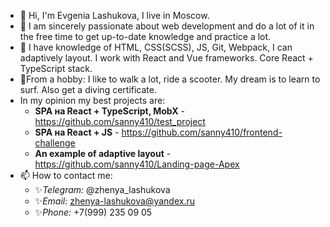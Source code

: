- 👋 Hi, I'm Evgenia Lashukova, I live in Moscow.
- 👀 I am sincerely passionate about web development and do a lot of it in the free time to get up-to-date knowledge and practice a lot. 
- 🌱 I have knowledge of HTML, CSS(SCSS), JS, Git, Webpack, I can adaptively layout. I work with React and Vue frameworks. Core React + TypeScript stack.
- 💞️From a hobby: I like to walk a lot, ride a scooter. My dream is to learn to surf. Also get a diving certificate.
- In my opinion my best projects are: 
  - **SPA на React + TypeScript, MobX** - https://github.com/sanny410/test_project
  - **SPA на React + JS** - https://github.com/sanny410/frontend-challenge
  - **An example of adaptive layout** - https://github.com/sanny410/Landing-page-Apex
- 📫 How to contact me:
    - ✨*Telegram:* @zhenya_lashukova
    - ✨*Email:* zhenya-lashukova@yandex.ru
    - ✨*Phone:* +7(999) 235 09 05
